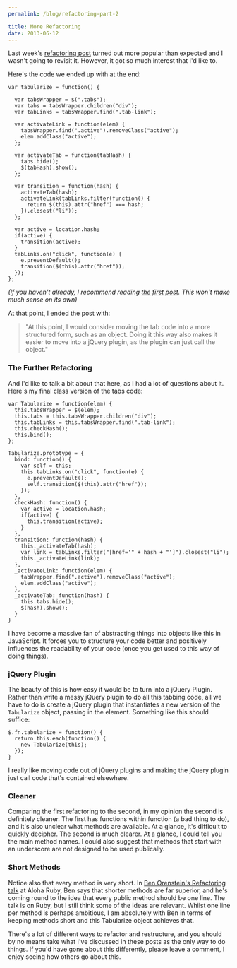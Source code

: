 ```yaml
---
permalink: /blog/refactoring-part-2

title: More Refactoring
date: 2013-06-12
---
```


Last week's [refactoring post](http://javascriptplayground.com/blog/2013/06/refactoring-js/) turned out more popular than expected and I wasn't going to revisit it. However, it got so much interest that I'd like to.

Here's the code we ended up with at the end:

    var tabularize = function() {

      var tabsWrapper = $(".tabs");
      var tabs = tabsWrapper.children("div");
      var tabLinks = tabsWrapper.find(".tab-link");

      var activateLink = function(elem) {
        tabsWrapper.find(".active").removeClass("active");
        elem.addClass("active");
      };

      var activateTab = function(tabHash) {
        tabs.hide();
        $(tabHash).show();
      };

      var transition = function(hash) {
        activateTab(hash);
        activateLink(tabLinks.filter(function() {
          return $(this).attr("href") === hash;
        }).closest("li"));
      };

      var active = location.hash;
      if(active) {
        transition(active);
      }
      tabLinks.on("click", function(e) {
        e.preventDefault();
        transition($(this).attr("href"));
      });
    };

_(If you haven't already, I recommend reading [the first post](http://javascriptplayground.com/blog/2013/06/refactoring-js/). This won't make much sense on its own)_

At that point, I ended the post with:

> "At this point, I would consider moving the tab code into a more structured form, such as an object. Doing it this way also makes it easier to move into a jQuery plugin, as the plugin can just call the object."

### The Further Refactoring

And I'd like to talk a bit about that here, as I had a lot of questions about it. Here's my final class version of the tabs code:

    var Tabularize = function(elem) {
      this.tabsWrapper = $(elem);
      this.tabs = this.tabsWrapper.children("div");
      this.tabLinks = this.tabsWrapper.find(".tab-link");
      this.checkHash();
      this.bind();
    };

    Tabularize.prototype = {
      bind: function() {
        var self = this;
        this.tabLinks.on("click", function(e) {
          e.preventDefault();
          self.transition($(this).attr("href"));
        });
      },
      checkHash: function() {
        var active = location.hash;
        if(active) {
          this.transition(active);
        }
      },
      transition: function(hash) {
        this._activateTab(hash);
        var link = tabLinks.filter("[href='" + hash + "']").closest("li");
        this._activateLink(link);
      },
      _activateLink: function(elem) {
        tabWrapper.find(".active").removeClass("active");
        elem.addClass("active");
      },
      _activateTab: function(hash) {
        this.tabs.hide();
        $(hash).show();
      }
    }

I have become a massive fan of abstracting things into objects like this in JavaScript. It forces you to structure your code better and positively influences the readability of your code (once you get used to this way of doing things).

### jQuery Plugin

The beauty of this is how easy it would be to turn into a jQuery Plugin. Rather than write a messy jQuery plugin to do all this tabbing code, all we have to do is create a jQuery plugin that instantiates a new version of the `Tabularize` object, passing in the element. Something like this should suffice:

    $.fn.tabularize = function() {
      return this.each(function() {
        new Tabularize(this);
      });
    }

I really like moving code out of jQuery plugins and making the jQuery plugin just call code that's contained elsewhere.

### Cleaner

Comparing the first refactoring to the second, in my opinion the second is definitely cleaner. The first has functions within function (a bad thing to do), and it's also unclear what methods are available. At a glance, it's difficult to quickly decipher. The second is much clearer. At a glance, I could tell you the main method names. I could also suggest that methods that start with an underscore are not designed to be used publically.

### Short Methods

Notice also that every method is very short. In [Ben Orenstein's Refactoring talk](http://www.youtube.com/watch?v=DC-pQPq0acs) at Aloha Ruby, Ben says that shorter methods are far superior, and he's coming round to the idea that every public method should be one line. The talk is on Ruby, but I still think some of the ideas are relevant. Whilst one line per method is perhaps ambitious, I am absolutely with Ben in terms of keeping methods short and this Tabularize object achieves that.

There's a lot of different ways to refactor and restructure, and you should by no means take what I've discussed in these posts as the only way to do things. If you'd have gone about this differently, please leave a comment, I enjoy seeing how others go about this.
